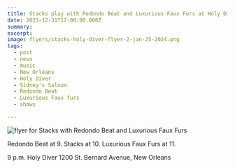 ```yaml
---
title: Stacks play with Redondo Beat and Luxurious Faux Furs at Holy Diver, Thursday, January 25.
date: 2023-12-31T17:00:00.000Z
summary:
excerpt:
image: flyers/stacks-holy-diver-flyer-2-jan-25-2024.png
tags:
  - post 
  - news
  - music
  - New Orleans
  - Holy Diver
  - Sidney's Saloon
  - Redondo Beat
  - Luxurious Faux furs
  - shows

---
```


![flyer for Stacks with Redondo Beat and Luxurious Faux Furs](/static/images/flyers/stacks-holy-diver-flyer-2-jan-25-2024.png "flyer for Stacks with Redondo Beat and Luxurious Faux Furs")

Redondo Beat at 9.
Stacks at 10.
Luxurious Faux Furs at 11.

9 p.m.
Holy Diver
1200 St. Bernard Avenue, New Orleans
